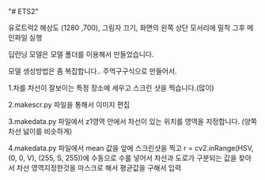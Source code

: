 "# ETS2" 



유로트럭2 해상도 (1280 ,700), 그림자 끄기, 화면의 왼쪽 상단 모서리에 밀착 
그후 메인파일 실행




딥런닝 모델은 모델 폴더를 이용해서 만들었습니다.

모델 생성방법은 좀 복잡합니다.. 주먹구구식으로 만들어서.

1.차를 차선이 잘보이는 특정 장소에 세우고 스크린 샷을 찍습니다.(많이)

2.makescr.py 파일을 통해서 이미지 편집

3.makedata.py 파일에서 z1영역 안에서 차선이 있는 위치를 영역을 지정합니다. (양쪽 차선 넗이를 비슷하게)

4.makedata.py 파일에서 mean 값을 앞에 스크린샷을 찍고  r = cv2.inRange(HSV, (0, 0, V), (255, S, 255))에 수동으로 수를 넣어서 
차선과 도로가 구분되는 값을 찾아서 차선 영역지정한것을 마스크로 해서 평균값을 구해서 입력


  

